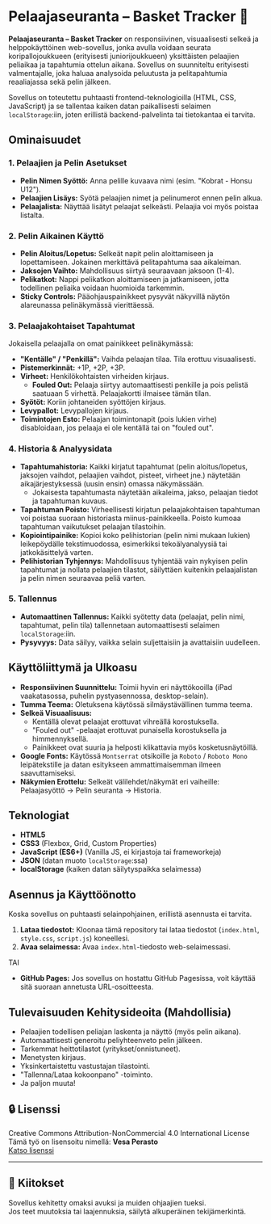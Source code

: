# Pelaajaseuranta – Basket Tracker 🏀

**Pelaajaseuranta – Basket Tracker** on responsiivinen, visuaalisesti selkeä ja helppokäyttöinen web-sovellus, jonka avulla voidaan seurata koripallojoukkueen (erityisesti juniorijoukkueen) yksittäisten pelaajien peliaikaa ja tapahtumia ottelun aikana. Sovellus on suunniteltu erityisesti valmentajalle, joka haluaa analysoida peluutusta ja pelitapahtumia reaaliajassa sekä pelin jälkeen.

Sovellus on toteutettu puhtaasti frontend-teknologioilla (HTML, CSS, JavaScript) ja se tallentaa kaiken datan paikallisesti selaimen `localStorage`:iin, joten erillistä backend-palvelinta tai tietokantaa ei tarvita.

## Ominaisuudet

### 1. Pelaajien ja Pelin Asetukset
*   **Pelin Nimen Syöttö:** Anna pelille kuvaava nimi (esim. "Kobrat - Honsu U12").
*   **Pelaajien Lisäys:** Syötä pelaajien nimet ja pelinumerot ennen pelin alkua.
*   **Pelaajalista:** Näyttää lisätyt pelaajat selkeästi. Pelaajia voi myös poistaa listalta.

### 2. Pelin Aikainen Käyttö
*   **Pelin Aloitus/Lopetus:** Selkeät napit pelin aloittamiseen ja lopettamiseen. Jokainen merkittävä pelitapahtuma saa aikaleiman.
*   **Jaksojen Vaihto:** Mahdollisuus siirtyä seuraavaan jaksoon (1-4).
*   **Pelikatkot:** Nappi pelikatkon aloittamiseen ja jatkamiseen, jotta todellinen peliaika voidaan huomioida tarkemmin.
*   **Sticky Controls:** Pääohjauspainikkeet pysyvät näkyvillä näytön alareunassa pelinäkymässä vierittäessä.

### 3. Pelaajakohtaiset Tapahtumat
Jokaisella pelaajalla on omat painikkeet pelinäkymässä:
*   **"Kentälle" / "Penkillä":** Vaihda pelaajan tilaa. Tila erottuu visuaalisesti.
*   **Pistemerkinnät:** +1P, +2P, +3P.
*   **Virheet:** Henkilökohtaisten virheiden kirjaus.
    *   **Fouled Out:** Pelaaja siirtyy automaattisesti penkille ja pois pelistä saatuaan 5 virhettä. Pelaajakortti ilmaisee tämän tilan.
*   **Syötöt:** Koriin johtaneiden syöttöjen kirjaus.
*   **Levypallot:** Levypallojen kirjaus.
*   **Toimintojen Esto:** Pelaajan toimintonapit (pois lukien virhe) disabloidaan, jos pelaaja ei ole kentällä tai on "fouled out".

### 4. Historia & Analyysidata
*   **Tapahtumahistoria:** Kaikki kirjatut tapahtumat (pelin aloitus/lopetus, jaksojen vaihdot, pelaajien vaihdot, pisteet, virheet jne.) näytetään aikajärjestyksessä (uusin ensin) omassa näkymässään.
    *   Jokaisesta tapahtumasta näytetään aikaleima, jakso, pelaajan tiedot ja tapahtuman kuvaus.
*   **Tapahtuman Poisto:** Virheellisesti kirjatun pelaajakohtaisen tapahtuman voi poistaa suoraan historiasta miinus-painikkeella. Poisto kumoaa tapahtuman vaikutukset pelaajan tilastoihin.
*   **Kopiointipainike:** Kopioi koko pelihistorian (pelin nimi mukaan lukien) leikepöydälle tekstimuodossa, esimerkiksi tekoälyanalyysiä tai jatkokäsittelyä varten.
*   **Pelihistorian Tyhjennys:** Mahdollisuus tyhjentää vain nykyisen pelin tapahtumat ja nollata pelaajien tilastot, säilyttäen kuitenkin pelaajalistan ja pelin nimen seuraavaa peliä varten.

### 5. Tallennus
*   **Automaattinen Tallennus:** Kaikki syötetty data (pelaajat, pelin nimi, tapahtumat, pelin tila) tallennetaan automaattisesti selaimen `localStorage`:iin.
*   **Pysyvyys:** Data säilyy, vaikka selain suljettaisiin ja avattaisiin uudelleen.

## Käyttöliittymä ja Ulkoasu
*   **Responsiivinen Suunnittelu:** Toimii hyvin eri näyttökooilla (iPad vaakatasossa, puhelin pystyasennossa, desktop-selain).
*   **Tumma Teema:** Oletuksena käytössä silmäystävällinen tumma teema.
*   **Selkeä Visuaalisuus:**
    *   Kentällä olevat pelaajat erottuvat vihreällä korostuksella.
    *   "Fouled out" -pelaajat erottuvat punaisella korostuksella ja himmennyksellä.
    *   Painikkeet ovat suuria ja helposti klikattavia myös kosketusnäytöillä.
*   **Google Fonts:** Käytössä `Montserrat` otsikoille ja `Roboto` / `Roboto Mono` leipätekstille ja datan esitykseen ammattimaisemman ilmeen saavuttamiseksi.
*   **Näkymien Erottelu:** Selkeät välilehdet/näkymät eri vaiheille: Pelaajasyöttö → Pelin seuranta → Historia.

## Teknologiat
*   **HTML5**
*   **CSS3** (Flexbox, Grid, Custom Properties)
*   **JavaScript (ES6+)** (Vanilla JS, ei kirjastoja tai frameworkeja)
*   **JSON** (datan muoto `localStorage`:ssa)
*   **localStorage** (kaiken datan säilytyspaikka selaimessa)

## Asennus ja Käyttöönotto

Koska sovellus on puhtaasti selainpohjainen, erillistä asennusta ei tarvita.

1.  **Lataa tiedostot:** Kloonaa tämä repository tai lataa tiedostot (`index.html`, `style.css`, `script.js`) koneellesi.
2.  **Avaa selaimessa:** Avaa `index.html`-tiedosto web-selaimessasi.

TAI

*   **GitHub Pages:** Jos sovellus on hostattu GitHub Pagesissa, voit käyttää sitä suoraan annetusta URL-osoitteesta.

## Tulevaisuuden Kehitysideoita (Mahdollisia)

*   Pelaajien todellisen peliajan laskenta ja näyttö (myös pelin aikana).
*   Automaattisesti generoitu peliyhteenveto pelin jälkeen.
*   Tarkemmat heittotilastot (yritykset/onnistuneet).
*   Menetysten kirjaus.
*   Yksinkertaistettu vastustajan tilastointi.
*   "Tallenna/Lataa kokoonpano" -toiminto.
*   Ja paljon muuta!

## 🔒 Lisenssi

Creative Commons Attribution-NonCommercial 4.0 International License  
Tämä työ on lisensoitu nimellä: **Vesa Perasto**  
[Katso lisenssi](http://creativecommons.org/licenses/by-nc/4.0/)

---

## 🙌 Kiitokset

Sovellus kehitetty omaksi avuksi ja muiden ohjaajien tueksi.  
Jos teet muutoksia tai laajennuksia, säilytä alkuperäinen tekijämerkintä.
